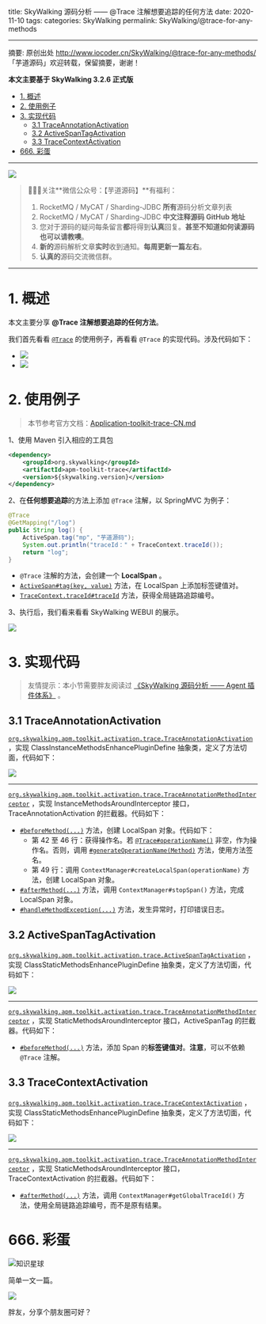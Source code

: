 title: SkyWalking 源码分析 —— @Trace 注解想要追踪的任何方法
date: 2020-11-10
tags:
categories: SkyWalking
permalink: SkyWalking/@trace-for-any-methods

-------

摘要: 原创出处 http://www.iocoder.cn/SkyWalking/@trace-for-any-methods/ 「芋道源码」欢迎转载，保留摘要，谢谢！

**本文主要基于 SkyWalking 3.2.6 正式版**

- [1. 概述](http://www.iocoder.cn/SkyWalking/@trace-for-any-methods/)
- [2. 使用例子](http://www.iocoder.cn/SkyWalking/@trace-for-any-methods/)
- [3. 实现代码](http://www.iocoder.cn/SkyWalking/@trace-for-any-methods/)
  - [3.1 TraceAnnotationActivation](http://www.iocoder.cn/SkyWalking/@trace-for-any-methods/)
  - [3.2 ActiveSpanTagActivation](http://www.iocoder.cn/SkyWalking/@trace-for-any-methods/)
  - [3.3 TraceContextActivation](http://www.iocoder.cn/SkyWalking/@trace-for-any-methods/)
- [666. 彩蛋](http://www.iocoder.cn/SkyWalking/@trace-for-any-methods/)

-------

![](http://www.iocoder.cn/images/common/wechat_mp_2017_07_31.jpg)

> 🙂🙂🙂关注**微信公众号：【芋道源码】**有福利：  
> 1. RocketMQ / MyCAT / Sharding-JDBC **所有**源码分析文章列表  
> 2. RocketMQ / MyCAT / Sharding-JDBC **中文注释源码 GitHub 地址**  
> 3. 您对于源码的疑问每条留言**都**将得到**认真**回复。**甚至不知道如何读源码也可以请教噢**。  
> 4. **新的**源码解析文章**实时**收到通知。**每周更新一篇左右**。  
> 5. **认真的**源码交流微信群。

-------

# 1. 概述

本文主要分享 **@Trace 注解想要追踪的任何方法**。

我们首先看看 [`@Trace`](https://github.com/apache/incubator-skywalking/blob/af2c1b979fe025603dc65d7e2a2dbdea8005ede8/apm-application-toolkit/apm-toolkit-trace/src/main/java/org/apache/skywalking/apm/toolkit/trace/Trace.java) 的使用例子，再看看 `@Trace` 的实现代码。涉及代码如下：

* ![](http://www.iocoder.cn/images/SkyWalking/2020_11_10/01.png)
* ![](http://www.iocoder.cn/images/SkyWalking/2020_11_10/02.png)

# 2. 使用例子

> 本节参考官方文档：[Application-toolkit-trace-CN.md](https://github.com/apache/incubator-skywalking/blob/master/docs/cn/Application-toolkit-trace-CN.md)

1、使用 Maven 引入相应的工具包

```XML
<dependency>
    <groupId>org.skywalking</groupId>
    <artifactId>apm-toolkit-trace</artifactId>
    <version>${skywalking.version}</version>
</dependency>
```

2、在**任何想要追踪**的方法上添加 `@Trace` 注解，以 SpringMVC 为例子：

```Java
@Trace
@GetMapping("/log")
public String log() {
    ActiveSpan.tag("mp", "芋道源码");
    System.out.println("traceId：" + TraceContext.traceId());
    return "log";
}
```

* `@Trace` 注解的方法，会创建一个 **LocalSpan** 。
* [`ActiveSpan#tag(key, value)`](https://github.com/apache/incubator-skywalking/blob/af2c1b979fe025603dc65d7e2a2dbdea8005ede8/apm-application-toolkit/apm-toolkit-trace/src/main/java/org/apache/skywalking/apm/toolkit/trace/ActiveSpan.java#L32) 方法，在 LocalSpan 上添加标签键值对。
* [`TraceContext.traceId#traceId`]() 方法，获得全局链路追踪编号。

3、执行后，我们看来看看 SkyWalking WEBUI 的展示。

![](http://www.iocoder.cn/images/SkyWalking/2020_11_10/03.png)

# 3. 实现代码

> 友情提示：本小节需要胖友阅读过 [《SkyWalking 源码分析 —— Agent 插件体系》](http://www.iocoder.cn/SkyWalking/agent-plugin-system/?self)  。

## 3.1 TraceAnnotationActivation

[`org.skywalking.apm.toolkit.activation.trace.TraceAnnotationActivation`](https://github.com/YunaiV/skywalking/blob/5106601937af942dabcad917b90d8c92886a2e4d/apm-sniffer/apm-toolkit-activation/apm-toolkit-trace-activation/src/main/java/org/skywalking/apm/toolkit/activation/trace/TraceAnnotationActivation.java) ，实现 ClassInstanceMethodsEnhancePluginDefine 抽象类，定义了方法切面，代码如下：

![](http://www.iocoder.cn/images/SkyWalking/2020_11_10/04.png)

-------

[`org.skywalking.apm.toolkit.activation.trace.TraceAnnotationMethodInterceptor`](https://github.com/YunaiV/skywalking/blob/5106601937af942dabcad917b90d8c92886a2e4d/apm-sniffer/apm-toolkit-activation/apm-toolkit-trace-activation/src/main/java/org/skywalking/apm/toolkit/activation/trace/TraceAnnotationMethodInterceptor.java) ，实现 InstanceMethodsAroundInterceptor 接口，TraceAnnotationActivation 的拦截器。代码如下：

* [`#beforeMethod(...)`](https://github.com/YunaiV/skywalking/blob/5106601937af942dabcad917b90d8c92886a2e4d/apm-sniffer/apm-toolkit-activation/apm-toolkit-trace-activation/src/main/java/org/skywalking/apm/toolkit/activation/trace/TraceAnnotationMethodInterceptor.java#L39) 方法，创建 LocalSpan 对象。代码如下：
    * 第 42 至 46 行：获得操作名。若 [`@Trace#operationName()`](https://github.com/apache/incubator-skywalking/blob/af2c1b979fe025603dc65d7e2a2dbdea8005ede8/apm-application-toolkit/apm-toolkit-trace/src/main/java/org/apache/skywalking/apm/toolkit/trace/Trace.java#L40) 非空，作为操作名。否则，调用 [`#generateOperationName(Method)`](https://github.com/YunaiV/skywalking/blob/5106601937af942dabcad917b90d8c92886a2e4d/apm-sniffer/apm-toolkit-activation/apm-toolkit-trace-activation/src/main/java/org/skywalking/apm/toolkit/activation/trace/TraceAnnotationMethodInterceptor.java#L58) 方法，使用方法签名。
    * 第 49 行：调用 `ContextManager#createLocalSpan(operationName)` 方法，创建 LocalSpan 对象。
* [`#afterMethod(...)`](https://github.com/YunaiV/skywalking/blob/5106601937af942dabcad917b90d8c92886a2e4d/apm-sniffer/apm-toolkit-activation/apm-toolkit-trace-activation/src/main/java/org/skywalking/apm/toolkit/activation/trace/TraceAnnotationMethodInterceptor.java#L72) 方法，调用 `ContextManager#stopSpan()` 方法，完成 LocalSpan 对象。
* [`#handleMethodException(...)`](https://github.com/YunaiV/skywalking/blob/5106601937af942dabcad917b90d8c92886a2e4d/apm-sniffer/apm-toolkit-activation/apm-toolkit-trace-activation/src/main/java/org/skywalking/apm/toolkit/activation/trace/TraceAnnotationMethodInterceptor.java#L79) 方法，发生异常时，打印错误日志。

## 3.2 ActiveSpanTagActivation

[`org.skywalking.apm.toolkit.activation.trace.ActiveSpanTagActivation`](https://github.com/YunaiV/skywalking/blob/5106601937af942dabcad917b90d8c92886a2e4d/apm-sniffer/apm-toolkit-activation/apm-toolkit-trace-activation/src/main/java/org/skywalking/apm/toolkit/activation/trace/ActiveSpanTagActivation.java) ，实现 ClassStaticMethodsEnhancePluginDefine 抽象类，定义了方法切面，代码如下：

![](http://www.iocoder.cn/images/SkyWalking/2020_11_10/05.png)

-------

[`org.skywalking.apm.toolkit.activation.trace.TraceAnnotationMethodInterceptor`](https://github.com/YunaiV/skywalking/blob/5106601937af942dabcad917b90d8c92886a2e4d/apm-sniffer/apm-toolkit-activation/apm-toolkit-trace-activation/src/main/java/org/skywalking/apm/toolkit/activation/trace/TraceAnnotationMethodInterceptor.java) ，实现 StaticMethodsAroundInterceptor 接口，ActiveSpanTag 的拦截器。代码如下：

* [`#beforeMethod(...)`](https://github.com/YunaiV/skywalking/blob/5106601937af942dabcad917b90d8c92886a2e4d/apm-sniffer/apm-toolkit-activation/apm-toolkit-trace-activation/src/main/java/org/skywalking/apm/toolkit/activation/trace/ActiveSpanTagInterceptor.java#L30) 方法，添加 Span 的**标签键值对**。**注意**，可以不依赖 `@Trace` 注解。

## 3.3 TraceContextActivation

[`org.skywalking.apm.toolkit.activation.trace.TraceContextActivation`](https://github.com/YunaiV/skywalking/blob/5106601937af942dabcad917b90d8c92886a2e4d/apm-sniffer/apm-toolkit-activation/apm-toolkit-trace-activation/src/main/java/org/skywalking/apm/toolkit/activation/trace/TraceContextActivation.java) ，实现 ClassStaticMethodsEnhancePluginDefine 抽象类，定义了方法切面，代码如下：

![](http://www.iocoder.cn/images/SkyWalking/2020_11_10/06.png)

-------

[`org.skywalking.apm.toolkit.activation.trace.TraceAnnotationMethodInterceptor`](https://github.com/YunaiV/skywalking/blob/5106601937af942dabcad917b90d8c92886a2e4d/apm-sniffer/apm-toolkit-activation/apm-toolkit-trace-activation/src/main/java/org/skywalking/apm/toolkit/activation/trace/TraceContextInterceptor.java) ，实现 StaticMethodsAroundInterceptor 接口，TraceContextActivation 的拦截器。代码如下：

* [`#afterMethod(...)`](https://github.com/YunaiV/skywalking/blob/5106601937af942dabcad917b90d8c92886a2e4d/apm-sniffer/apm-toolkit-activation/apm-toolkit-trace-activation/src/main/java/org/skywalking/apm/toolkit/activation/trace/TraceContextInterceptor.java#L39) 方法，调用 `ContextManager#getGlobalTraceId()` 方法，使用全局链路追踪编号，而不是原有结果。

# 666. 彩蛋

![知识星球](http://www.iocoder.cn/images/Architecture/2017_12_29/01.png)

简单一文一篇。

![](http://www.iocoder.cn/images/SkyWalking/2020_11_10/07.png)

胖友，分享个朋友圈可好？


